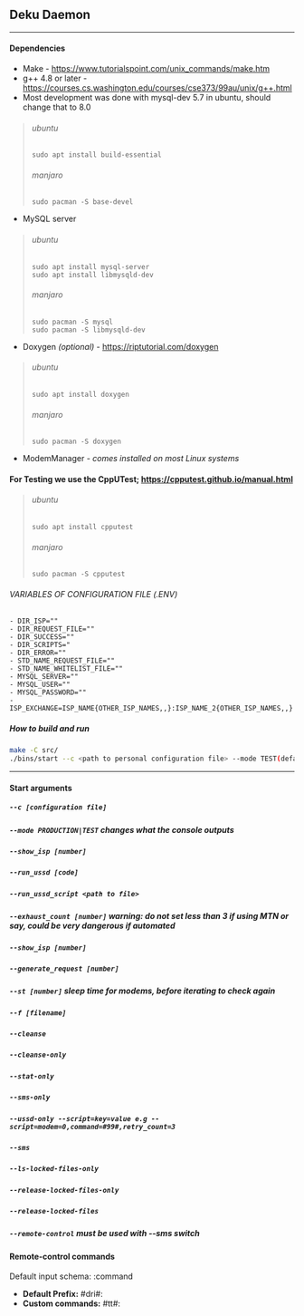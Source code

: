 ## Deku Daemon
---
#### Dependencies
- Make - https://www.tutorialspoint.com/unix_commands/make.htm
- g++ 4.8 or later - https://courses.cs.washington.edu/courses/cse373/99au/unix/g++.html
- Most development was done with mysql-dev 5.7 in ubuntu, should change that to 8.0
> ###### ubuntu
> `sudo apt install build-essential`
> ###### manjaro
> `sudo pacman -S base-devel`
- MySQL server
 > ###### ubuntu
> `sudo apt install mysql-server`\
> `sudo apt install libmysqld-dev`
> ###### manjaro
> `sudo pacman -S mysql`\
> `sudo pacman -S libmysqld-dev`
- Doxygen _(optional)_ - https://riptutorial.com/doxygen
 > ###### ubuntu
> `sudo apt install doxygen`
> ###### manjaro
> `sudo pacman -S doxygen`
- ModemManager - _comes installed on most Linux systems_

#### For Testing we use the CppUTest; https://cpputest.github.io/manual.html
> ###### ubuntu
> `sudo apt install cpputest`
> ###### manjaro
> `sudo pacman -S cpputest`

###### VARIABLES OF CONFIGURATION FILE (.ENV)
```env
- DIR_ISP=""
- DIR_REQUEST_FILE=""
- DIR_SUCCESS=""
- DIR_SCRIPTS="
- DIR_ERROR=""
- STD_NAME_REQUEST_FILE=""
- STD_NAME_WHITELIST_FILE=""
- MYSQL_SERVER=""
- MYSQL_USER=""
- MYSQL_PASSWORD=""
- ISP_EXCHANGE=ISP_NAME{OTHER_ISP_NAMES,,}:ISP_NAME_2{OTHER_ISP_NAMES,,}
```
##### How to build and run
```bash
make -C src/
./bins/start --c <path to personal configuration file> --mode TEST(default)|PRODUCTION
```
---
#### Start arguments
##### `--c [configuration file]`
##### `--mode PRODUCTION|TEST` _changes what the console outputs_
##### `--show_isp [number]`
##### `--run_ussd [code]`
##### `--run_ussd_script <path to file>`
##### `--exhaust_count [number]` _warning: do not set less than 3 if using MTN or say, could be very dangerous if automated_
##### `--show_isp [number]`
##### `--generate_request [number]`
##### `--st [number]` _sleep time for modems, before iterating to check again_
##### `--f [filename]`
##### `--cleanse`
##### `--cleanse-only`
##### `--stat-only`
##### `--sms-only`
##### `--ussd-only --script=key=value e.g --script=modem=0,command=#99#,retry_count=3`
##### `--sms`
##### `--ls-locked-files-only`
##### `--release-locked-files-only`
##### `--release-locked-files`
##### `--remote-control` _must be used with --sms switch_


#### Remote-control commands
Default input schema: <prefix>:command
- __Default Prefix:__ #dri#:
- __Custom commands:__ #tt#:
